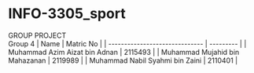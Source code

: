 # INFO-3305_sport
GROUP PROJECT <br>
Group 4
|            Name                 | Matric No |
| ------------------------------  | --------- |
| Muhammad Azim Aizat bin Adnan   | 2115493   |
| Muhammad Mujahid bin Mahazanan  | 2119989   |
| Muhammad Nabil Syahmi bin Zaini | 2110401   |
